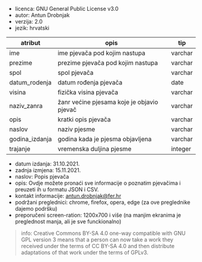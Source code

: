 - licenca: GNU General Public License v3.0
- autor: 	Antun Drobnjak
- verzija: 2.0
- jezik:	hrvatski

| atribut	|	opis	| tip|
|--------|----------|------------|
|ime 		| ime pjevača pod kojim nastupa 	| varchar|
|prezime 	| prezime pjevača pod kojim nastupa	| varchar|
|spol		| spol pjevača				| varchar|
|datum_rodenja 	| datum rođenja pjevača			| date|
|visina		| fizička visina pjevača		| varchar|
|naziv_zanra 	| žanr većine pjesama koje je objavio pjevač | varchar|
|opis		| kratki opis pjevača			| varchar|	
| naslov 	| naziv pjesme				| varchar|
| godina_izdanja | godina kada je pjesma objavljena	| varchar|
| trajanje 	| vremenska duljina pjesme		| integer|

- datum izdanja:  31.10.2021.
- zadnja izmjena: 15.11.2021.
- naslov: Popis pjevača
- opis: Ovdje možete pronaći sve informacije o poznatim pjevačima i preuzeti ih u formatu JSON i CSV.
- kontakt informacije: antun.drobnjak@fer.hr
- podržani preglednici: chrome, firefox, opera, edge (za ove preglednike dajemo podršku)
- preporučeni screen-ration: 1200x700 i više (na manjim ekranima je preglednost manja, ali je sve funckionalno)
> info: Creative Commons BY-SA 4.0 one-way compatible with GNU GPL version 3 means that a person can now take a work they received under the terms of CC BY-SA 4.0 and then distribute adaptations of that work under the terms of GPLv3.
